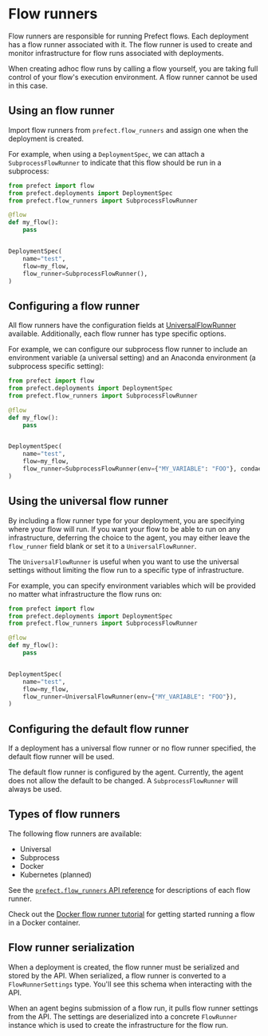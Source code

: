# Flow runners

Flow runners are responsible for running Prefect flows. Each deployment has a flow runner associated with it. The flow runner is used to create and monitor infrastructure for flow runs associated with deployments.

When creating adhoc flow runs by calling a flow yourself, you are taking full control of your flow's execution environment. A flow runner cannot be used in this case.

## Using an flow runner

Import flow runners from `prefect.flow_runners` and assign one when the deployment is created. 

For example, when using a `DeploymentSpec`, we can attach a `SubprocessFlowRunner` to indicate that this flow should be run in a subprocess:

```python hl_lines="13"
from prefect import flow
from prefect.deployments import DeploymentSpec
from prefect.flow_runners import SubprocessFlowRunner

@flow
def my_flow():
    pass


DeploymentSpec(
    name="test",
    flow=my_flow,
    flow_runner=SubprocessFlowRunner(),
)
```

## Configuring a flow runner

All flow runners have the configuration fields at [UniversalFlowRunner](...) available. Additionally, each flow runner has type specific options.

For example, we can configure our subprocess flow runner to include an environment variable (a universal setting) and an Anaconda environment (a subprocess specific setting):

```python hl_lines="13"
from prefect import flow
from prefect.deployments import DeploymentSpec
from prefect.flow_runners import SubprocessFlowRunner

@flow
def my_flow():
    pass


DeploymentSpec(
    name="test",
    flow=my_flow,
    flow_runner=SubprocessFlowRunner(env={"MY_VARIABLE": "FOO"}, condaenv="test"),
)
```

## Using the universal flow runner

By including a flow runner type for your deployment, you are specifying where your flow will run. If you want your flow to be able to run on any infrastructure, deferring the choice to the agent, you may either leave the `flow_runner` field blank or set it to a `UniversalFlowRunner`.

The `UniversalFlowRunner` is useful when you want to use the universal settings without limiting the flow run to a specific type of infrastructure.

For example, you can specify environment variables which will be provided no matter what infrastructure the flow runs on:

```python hl_lines="13"
from prefect import flow
from prefect.deployments import DeploymentSpec
from prefect.flow_runners import SubprocessFlowRunner

@flow
def my_flow():
    pass


DeploymentSpec(
    name="test",
    flow=my_flow,
    flow_runner=UniversalFlowRunner(env={"MY_VARIABLE": "FOO"}),
)
```

## Configuring the default flow runner

If a deployment has a universal flow runner or no flow runner specified, the default flow runner will be used.

The default flow runner is configured by the agent. Currently, the agent does not allow the default to be changed. A `SubprocessFlowRunner` will always be used.


## Types of flow runners

The following flow runners are available:

- Universal
- Subprocess
- Docker
- Kubernetes (planned)

See the [`prefect.flow_runners` API reference](/api-ref/prefect/flow-runners/) for descriptions of each flow runner.

Check out the [Docker flow runner tutorial](/tutorials/docker-flow-runner/) for getting started running a flow in a Docker container.


## Flow runner serialization

When a deployment is created, the flow runner must be serialized and stored by the API. When serialized, a flow runner is converted to a `FlowRunnerSettings` type. You'll see this schema when interacting with the API.

When an agent begins submission of a flow run, it pulls flow runner settings from the API. The settings are deserialized into a concrete `FlowRunner` instance which is used to create the infrastructure for the flow run.
